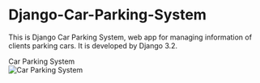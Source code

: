 # Django-Car-Parking-System
This is Django Car Parking System, web app for managing information of clients parking cars. It is developed by Django 3.2.



Car Parking System  
![Car Parking System](https://github.com/festus-hub/Car-Parking-System/blob/main/images/thumb.png)
